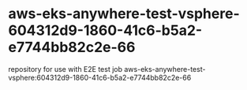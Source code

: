 # aws-eks-anywhere-test-vsphere-604312d9-1860-41c6-b5a2-e7744bb82c2e-66
repository for use with E2E test job aws-eks-anywhere-test-vsphere:604312d9-1860-41c6-b5a2-e7744bb82c2e-66
